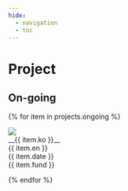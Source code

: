 ```yaml
---
hide:
  - navigation
  - toc
---
```


<style>
.md-typeset .grid {
    grid-template-columns: repeat(auto-fit, minmax(90%, 1fr))
}
</style>


# Project

## On-going

<div class="grid" markdown>

{% for item in projects.ongoing %}
<div class="card" markdown>
<div class="project-thumbnail-cell" markdown>
<img class="project-thumbnail" src="../assets/projects/{{ item.img }}" markdown>
</div>
<div class="project-description-cell" markdown>
__{{ item.ko }}__
<br>
{{ item.en }}
<br>
{{ item.date }}
<br>
{{ item.fund }}
</div>
</div>

{% endfor %}
</div>


<br />

